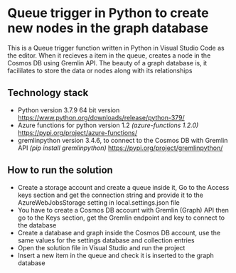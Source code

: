 # Queue trigger in Python to create new nodes in the graph database

This is a Queue trigger function written in Python in Visual Studio Code as the editor. When it recieves a item in the queue, creates a node in the Cosmos DB using Gremlin API. The beauty of a graph database is, it facililates to store the data or nodes along with its relationships 

## Technology stack  
* Python version 3.7.9 64 bit version https://www.python.org/downloads/release/python-379/
* Azure functions for python version 1.2 *(azure-functions 1.2.0)* https://pypi.org/project/azure-functions/
* gremlinpython version 3.4.6, to connect to the Cosmos DB with Gremlin API *(pip install gremlinpython)* https://pypi.org/project/gremlinpython/

## How to run the solution
 * Create a storage account and create a queue inside it, Go to the Access keys section and get the connection string and provide it to the AzureWebJobsStorage setting in local.settings.json file
 * You have to create a Cosmos DB account with Gremlin (Graph) API then go to the Keys section, get the Gremlin endpoint and key to connect to the database
 * Create a database and graph inside the Cosmos DB account, use the same values for the settings database and collection entries
 * Open the solution file in Visual Studio and run the project
 * Insert a new item in the queue and check it is inserted to the graph database

